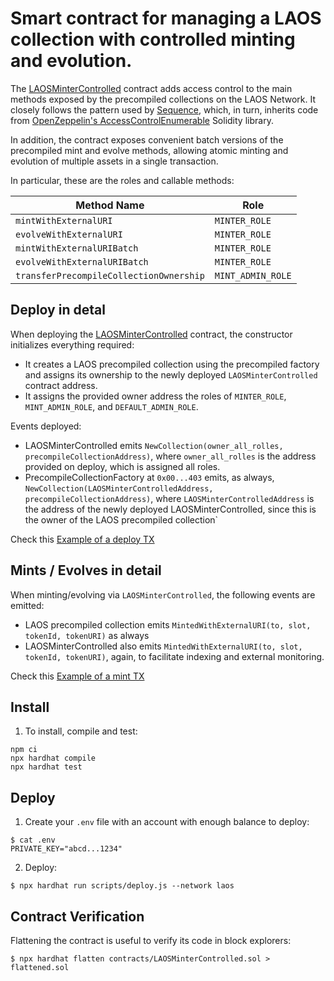 # Smart contract for managing a LAOS collection with controlled minting and evolution.


The [LAOSMinterControlled](contracts/LAOSMinterControlled.sol) contract adds access control to the main methods exposed by the precompiled collections on the LAOS Network. It closely follows the pattern used by [Sequence](https://github.com/0xsequence/contracts-library/blob/3f66a7dc0e06bc040b2deead8d472c516641fe84/src/tokens/ERC721/README.md#L4), which, in turn, inherits code from [OpenZeppelin's AccessControlEnumerable](https://github.com/OpenZeppelin/openzeppelin-contracts/blob/master/contracts/access/extensions/AccessControlEnumerable.sol) Solidity library.

In addition, the contract exposes convenient batch versions of the precompiled mint and evolve methods, allowing atomic minting and evolution of multiple assets in a single transaction.

In particular, these are the roles and callable methods:


| Method Name                          | Role             |
|--------------------------------------|-----------------|
| `mintWithExternalURI`               | `MINTER_ROLE`   |
| `evolveWithExternalURI`             | `MINTER_ROLE`   |
| `mintWithExternalURIBatch`          | `MINTER_ROLE`   |
| `evolveWithExternalURIBatch`        | `MINTER_ROLE`   |
| `transferPrecompileCollectionOwnership` | `MINT_ADMIN_ROLE` |


## Deploy in detal
When deploying the [LAOSMinterControlled](contracts/LAOSMinterControlled.sol) contract, the constructor initializes everything required:
* It creates a LAOS precompiled collection using the precompiled factory and assigns its ownership to the newly deployed `LAOSMinterControlled` contract address.  
* It assigns the provided owner address the roles of `MINTER_ROLE`, `MINT_ADMIN_ROLE`, and `DEFAULT_ADMIN_ROLE`.  

Events deployed:
* LAOSMinterControlled emits `NewCollection(owner_all_rolles, precompileCollectionAddress)`, where `owner_all_rolles` is the address provided on deploy, which is assigned all roles.
* PrecompileCollectionFactory at `0x00...403` emits, as always, `NewCollection(LAOSMinterControlledAddress, precompileCollectionAddress)`, where `LAOSMinterControlledAddress` is the address of the newly deployed LAOSMinterControlled, since this is the owner of the LAOS precompiled collection`

Check this [Example of a deploy TX](https://explorer.laosnetwork.io/tx/0x296e8cf8d12468aa309d68276fd26ee23d9e8a445c17cf3e155e7a23529e7df3?tab=logs)


## Mints / Evolves in detail
When minting/evolving via `LAOSMinterControlled`, the following events are emitted:
* LAOS precompiled collection emits `MintedWithExternalURI(to, slot, tokenId, tokenURI)` as always
* LAOSMinterControlled also emits `MintedWithExternalURI(to, slot, tokenId, tokenURI)`, again, to facilitate indexing and external monitoring.

Check this [Example of a mint TX](https://explorer.laosnetwork.io/tx/0xe6e3dbb8778e90cd2662fd06a17cff207bbb652800196209ceeab50af4ec4f64?tab=logs)



## Install

1. To install, compile and test:

```shell
npm ci
npx hardhat compile
npx hardhat test
```

## Deploy

1. Create your `.env` file with an account with enough balance to deploy:
```shell
$ cat .env
PRIVATE_KEY="abcd...1234"
```

2. Deploy:
```shell
$ npx hardhat run scripts/deploy.js --network laos
```

## Contract Verification

Flattening the contract is useful to verify its code in block explorers:
```shell
$ npx hardhat flatten contracts/LAOSMinterControlled.sol > flattened.sol
```